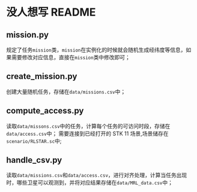# 没人想写 README
## mission.py
规定了任务`mission`类，`mission`在实例化的时候就会随机生成经纬度等信息，如果需要修改对应信息，直接在`mission`类中修改即可；
## create_mission.py
创建大量随机任务，存储在`data/missions.csv`中；
## compute_access.py
读取`data/missons.csv`中的任务，计算每个任务的可访问时段，存储在`data/access.csv`中；
需要连接到已经打开的 STK 11 场景,场景储存在`scenario/RLSTAR.sc`中;
## handle_csv.py
读取`data/missions.csv`和`data/access.csv`，进行对齐处理，计算当任务出现时，哪些卫星可以观测到，并将对应结果存储在`data/MRL_data.csv`中；